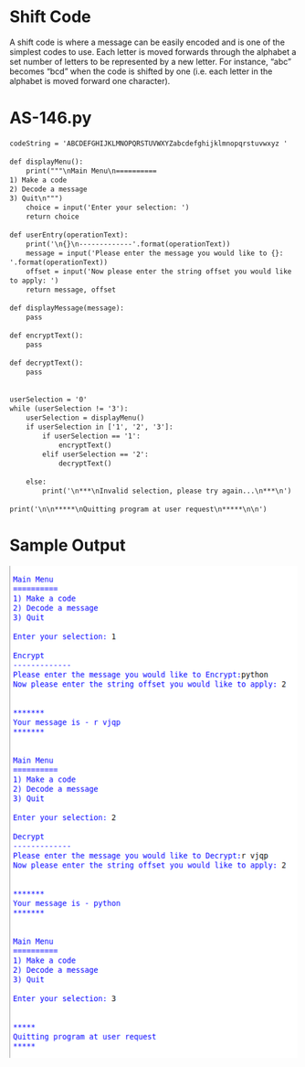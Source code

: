 
Shift Code
========================================================

A shift code is where a message can be easily encoded and is one of the simplest codes to use. Each letter is moved forwards through the alphabet a set number of letters to be represented by a new letter. For instance, “abc” becomes “bcd” when the code is shifted by one (i.e. each letter in the alphabet is moved forward one character).

AS-146.py
========================================================
```Python3
codeString = 'ABCDEFGHIJKLMNOPQRSTUVWXYZabcdefghijklmnopqrstuvwxyz '

def displayMenu():
    print("""\nMain Menu\n==========
1) Make a code
2) Decode a message
3) Quit\n""")
    choice = input('Enter your selection: ')
    return choice

def userEntry(operationText):
    print('\n{}\n-------------'.format(operationText))
    message = input('Please enter the message you would like to {}: '.format(operationText))
    offset = input('Now please enter the string offset you would like to apply: ')
    return message, offset

def displayMessage(message):
    pass

def encryptText():
    pass

def decryptText():
    pass


userSelection = '0'
while (userSelection != '3'):
    userSelection = displayMenu()
    if userSelection in ['1', '2', '3']:
        if userSelection == '1':
            encryptText()
        elif userSelection == '2':
            decryptText()

    else:
        print('\n***\nInvalid selection, please try again...\n***\n')

print('\n\n*****\nQuitting program at user request\n*****\n\n')

```

Sample Output
========================================================


![Sample output Shift Code](https://github.com/nihathalici/Python-By-Example/blob/main/Alternative-Solutions/CHL-146-Shift-Code/sample-output-AS-146.png)
